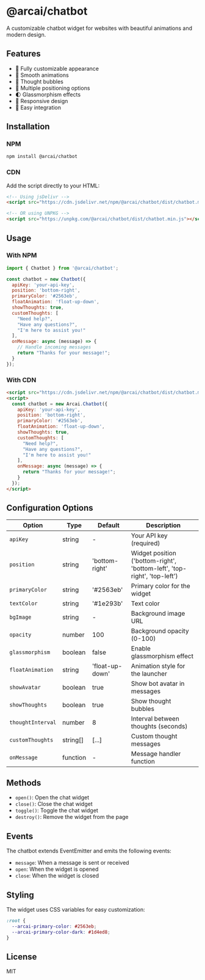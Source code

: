 # @arcai/chatbot

A customizable chatbot widget for websites with beautiful animations and modern design.

## Features

- 🎨 Fully customizable appearance
- 🌊 Smooth animations
- 💭 Thought bubbles
- 🎯 Multiple positioning options
- 🌓 Glassmorphism effects
- 📱 Responsive design
- 🔌 Easy integration

## Installation

### NPM

```bash
npm install @arcai/chatbot
```

### CDN

Add the script directly to your HTML:

```html
<!-- Using jsDelivr -->
<script src="https://cdn.jsdelivr.net/npm/@arcai/chatbot/dist/chatbot.min.js"></script>

<!-- OR using UNPKG -->
<script src="https://unpkg.com/@arcai/chatbot/dist/chatbot.min.js"></script>
```

## Usage

### With NPM

```javascript
import { Chatbot } from '@arcai/chatbot';

const chatbot = new Chatbot({
  apiKey: 'your-api-key',
  position: 'bottom-right',
  primaryColor: '#2563eb',
  floatAnimation: 'float-up-down',
  showThoughts: true,
  customThoughts: [
    "Need help?",
    "Have any questions?",
    "I'm here to assist you!"
  ],
  onMessage: async (message) => {
    // Handle incoming messages
    return "Thanks for your message!";
  }
});
```

### With CDN

```html
<script src="https://cdn.jsdelivr.net/npm/@arcai/chatbot/dist/chatbot.min.js"></script>
<script>
  const chatbot = new Arcai.Chatbot({
    apiKey: 'your-api-key',
    position: 'bottom-right',
    primaryColor: '#2563eb',
    floatAnimation: 'float-up-down',
    showThoughts: true,
    customThoughts: [
      "Need help?",
      "Have any questions?",
      "I'm here to assist you!"
    ],
    onMessage: async (message) => {
      return "Thanks for your message!";
    }
  });
</script>
```
## Configuration Options

| Option | Type | Default | Description |
|--------|------|---------|-------------|
| `apiKey` | string | - | Your API key (required) |
| `position` | string | 'bottom-right' | Widget position ('bottom-right', 'bottom-left', 'top-right', 'top-left') |
| `primaryColor` | string | '#2563eb' | Primary color for the widget |
| `textColor` | string | '#1e293b' | Text color |
| `bgImage` | string | - | Background image URL |
| `opacity` | number | 100 | Background opacity (0-100) |
| `glassmorphism` | boolean | false | Enable glassmorphism effect |
| `floatAnimation` | string | 'float-up-down' | Animation style for the launcher |
| `showAvatar` | boolean | true | Show bot avatar in messages |
| `showThoughts` | boolean | true | Show thought bubbles |
| `thoughtInterval` | number | 8 | Interval between thoughts (seconds) |
| `customThoughts` | string[] | [...] | Custom thought messages |
| `onMessage` | function | - | Message handler function |

## Methods

- `open()`: Open the chat widget
- `close()`: Close the chat widget
- `toggle()`: Toggle the chat widget
- `destroy()`: Remove the widget from the page

## Events

The chatbot extends EventEmitter and emits the following events:

- `message`: When a message is sent or received
- `open`: When the widget is opened
- `close`: When the widget is closed

## Styling

The widget uses CSS variables for easy customization:

```css
:root {
  --arcai-primary-color: #2563eb;
  --arcai-primary-color-dark: #1d4ed8;
}
```

## License

MIT